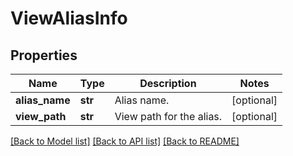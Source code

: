 # ViewAliasInfo

## Properties
Name | Type | Description | Notes
------------ | ------------- | ------------- | -------------
**alias_name** | **str** | Alias name. | [optional] 
**view_path** | **str** | View path for the alias. | [optional] 

[[Back to Model list]](../README.md#documentation-for-models) [[Back to API list]](../README.md#documentation-for-api-endpoints) [[Back to README]](../README.md)


